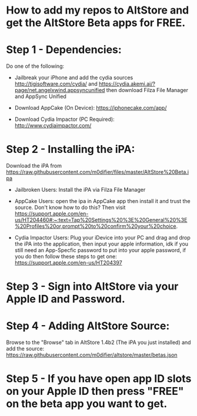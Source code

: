 # How to add my repos to AltStore and get the AltStore Beta apps for FREE.

# Step 1 - Dependencies:

Do one of the following:

 - Jailbreak your iPhone and add the cydia sources http://tigisoftware.com/cydia/ and https://cydia.akemi.ai/?page/net.angelxwind.appsyncunified then download Filza File Manager and AppSync Unified

 - Download AppCake (On Device): https://iphonecake.com/app/

 - Download Cydia Impactor (PC Required): http://www.cydiaimpactor.com/

# Step 2 - Installing the iPA:

Download the iPA from https://raw.githubusercontent.com/m0difier/files/master/AltStore%20Beta.ipa

 - Jailbroken Users: Install the iPA via Filza File Manager
 
 - AppCake Users: open the ipa in AppCake app then install it and trust the source. Don't know how to do this? Then visit https://support.apple.com/en-us/HT204460#:~:text=Tap%20Settings%20%3E%20General%20%3E%20Profiles%20or,prompt%20to%20confirm%20your%20choice.
 
 - Cydia Impactor Users: Plug your iDevice into your PC and drag and drop the iPA into the application, then input your apple information, idk if you still need an App-Specfic password to put into your apple password, if you do then follow these steps to get one: https://support.apple.com/en-us/HT204397
 
 # Step 3 - Sign into AltStore via your Apple ID and Password.
 
 # Step 4 - Adding AltStore Source:
 
 Browse to the "Browse" tab in AltStore 1.4b2 (The iPA you just installed) and add the source: https://raw.githubusercontent.com/m0difier/altstore/master/betas.json
 
 # Step 5 - If you have open app ID slots on your Apple ID then press "FREE" on the beta app you want to get.
